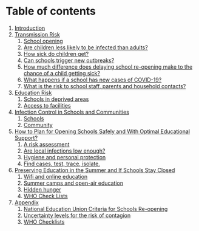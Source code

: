 # Table of contents

<ol class="numeric-decimals">
<li>
<a href="#/report/chapter_1.md">Introduction</a>
<li>
<a href="#/report/chapter_2.md">Transmission Risk</a>
<ol>

<li>
<a href="#/report/chapter_2.md?id=_21-school-opening">School opening</a></li>
<li><a href="#/report/chapter_2?id=_22-are-children-less-likely-to-be-infected-than-adults">Are children less likely to be infected than adults?</a></li>
<li><a href="#/report/chapter_2?id=_23-how-sick-do-children-get">How sick do children get?</a>

</li><li>
<a href="#/report/chapter_2?id=_24-can-schools-trigger-new-outbreaks">
    Can schools trigger new outbreaks?
</a>

</li><li>
<a href="#/report/chapter_2?id=_25-how-much-difference-does-delaying-school-re-opening-make-to-the-chance-of-a-child-getting-sick">
    How much difference does delaying school re-opening make to the chance of a child getting sick?
</a>

</li><li>
<a href="#/report/chapter_2?id=_26-what-happens-if-a-school-has-new-cases-of-covid-19">
    What happens if a school has new cases of COVID-19?
</a>

</li><li>
<a href="#/report/chapter_2?id=_27-what-is-the-risk-to-school-staff-parents-and-household-contacts">
    What is the risk to school staff, parents and household contacts?
</a>

</li>
    </ol>
</li><li>
<a href="#/report/chapter_3.md">
    Education Risk
</a>
<ol>
        <li>
<a href="#/report/chapter_3?id=_31-schools-in-deprived-areas">
    Schools in deprived areas
</a>

</li><li>
<a href="#/report/chapter_3?id=_32-access-to-facilities">
    Access to facilities
</a>

</li>
    </ol>
</li><li>
<a href="#/report/chapter_4.md">
    Infection Control in Schools and Communities
</a>
<ol>
        <li>
<a href="#/report/chapter_4?id=_41-schools">
    Schools
</a>

</li><li>
<a href="#/report/chapter_4?id=_42-community">
    Community
</a>

</li>
    </ol>
</li><li>
<a href="#/report/chapter_5.md">
    How to Plan for Opening Schools Safely and With Optimal Educational Support?
</a>
<ol>
        <li>
<a href="#/report/chapter_5?id=_51-a-risk-assessment">
    A risk assessment
</a>

</li><li>
<a href="#/report/chapter_5?id=_52-are-local-infections-low-enough">
    Are local infections low enough?
</a>

</li><li>
<a href="#/report/chapter_5?id=_53-hygiene-and-personal-protection">
    Hygiene and personal protection
</a>

</li><li>
<a href="#/report/chapter_5?id=_54-find-cases-test-trace-isolate">
    Find cases, test, trace, isolate.
</a>

</li>
    </ol>
</li><li>
<a href="#/report/chapter_6.md">
    Preserving Education in the Summer and If Schools Stay Closed
</a>
<ol>
        <li>
<a href="#/report/chapter_6?id=_61-wifi-and-online-education">
    Wifi and online education
</a>

</li><li>
<a href="#/report/chapter_6?id=_62-summer-camps-and-open-air-education">
    Summer camps and open-air education
</a>

</li><li>
<a href="#/report/chapter_6?id=_63-hidden-hunger">
    Hidden hunger
</a>

</li><li>
<a href="#/report/chapter_6?id=_64-who-check-lists">
    WHO Check Lists
</a>

</li>
    </ol>
</li><li class="none">
<a href="#/report/chapter_7.md">
    Appendix
</a>
<ol>
        <li class="none">
<a href="#/report/chapter_7?id=_1-national-education-union-criteria-for-schools-re-opening">
    National Education Union Criteria for Schools Re-opening
</a>

</li><li class="none">
<a href="#/report/chapter_7?id=_2-uncertainty-levels-for-the-risk-of-contagion">
    Uncertainty levels for the risk of contagion
</a>

</li><li class="none">
<a href="#/report/chapter_7?id=_3-who-checklists">
    WHO Checklists
</a>
</li>
    </ol>

</li>
<!--
<li class="none">
<a href="#/report/chapter_8.md">
    About
</a>
<ol>
        <li class="none">
<a href="#/report/chapter_8?id=imprint">
    Imprint
</a>

</li>
<li class="none">



<a href="#/report/chapter_8?id=what-is-the-independent-sage">
    What is the Independent SAGE?
</a>

</li>
<ol>
<li class="none">
<a href="#/report/chapter_8?id=what-did-the-independent-sage-discuss">
What did the Independent SAGE discuss?
</a>

</li>

<li class="none">
<a href="#/report/chapter_8?id=what-will-the-outcomes-be">
What will the outcomes be?
</a>

</li>

<li class="none">
<a href="#/report/chapter_8?id=what-is-the-format">
What is the format?
</a>

</li>
</ol>

<li class="none">
<a href="#/report/chapter_8?id=members-of-the-independent-sage-committee">
    Members of the Independent SAGE committee
</a>

</li>
<ol>
<li class="none">
<a href="#/report/chapter_8?id=chair">
CHAIR
</a>

</li>

<li class="none">
<a href="#/report/chapter_8?id=members">
Members
</a>

</li>

<li class="none">
<a href="#/report/chapter_8?id=the-independent-sage-behavioural-advisory-group">
The Independent SAGE Behavioural Advisory Group
</a>

</li>
<ol>
<li class="none">
<a href="#/report/chapter_8?id=appendix-1-members-of-the-behavioural-advisory-group">
Appendix 1: Members of the Behavioural Advisory Group
</a>
    </ol>
</li>
   -->
